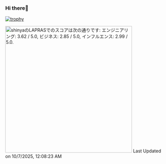 ### Hi there👋

[![trophy](https://github-profile-trophy.vercel.app/?username=mokoshin0720&theme=onedark&rank=-C,-UNKNOWN)](https://github.com/ryo-ma/github-profile-trophy)

<!--START_SECTION:lapras-card-->
<p ><a href="https://lapras.com/public/shinya" target="_blank" rel="noopener noreferrer"><img alt="shinyaのLAPRASでのスコアは次の通りです: エンジニアリング: 3.62 / 5.0, ビジネス: 2.85 / 5.0, インフルエンス: 2.99 / 5.0." src="https://lapras-card-generator.vercel.app/api/svg?e=3.62&b=2.85&i=2.99&b1=%23020E27&b2=%230E5593&i1=%23030E21&i2=%231688BF&l=ja" width="400" ></a>  
Last Updated on 10/7/2025, 12:08:23 AM</p>
<!--END_SECTION:lapras-card-->
